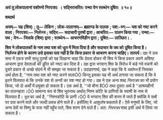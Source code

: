 **अयं तु लोकपालानां यशोघ्नो निरपत्रप: ।** **सद्भिराचरित: पन्था येन स्तब्धेन दूषित: ॥ १०॥** 

**शब्दार्थ** 

**अयम्—** **यह (शिव)** **; तु—** **लेकिन** **; लोक-पालानाम्—** **ब्रह्माण्ड के पालक** **; यश:-घ्न:—** **यश को नष्ट करने वाला** **; निरपत्रप:—** **निर्लज्ज** **; सद्भि:—** **सदाचारी पुरुषों द्वारा** **; आचरित:—** **पालन किया गया** **; पन्था:—** **पथ** **; येन—** **जिसके (शिव) द्वारा** **; स्तब्धेन—** **आचरणविहीन द्वारा** **; दूषित:—** **लाञ्छित।** **.** 

**शिव ने लोकपालकों के नाम तथा यश को धूल में मिला दिया है और सदाचार के पथ को** **दूषित किया है। निर्लज्ज होने के कारण उसे इसका पता नहीं है कि किस प्रकार से आचरण** **करना चाहिए।** **तात्पर्य :** दक्ष ने उस सभा में एकत्र सभी साधु पुरुषों को यह दिखाना चाहा कि देवता होकर भी शिव ने किस प्रकार अपने अशिष्ट आचरण द्वारा देवताओं की कीॢत को नष्टï कर दिया है। दक्ष द्वारा भगवान् शिव के विरोध में कहे गये वचनों को दूसरे प्रकार से अच्छे संदर्भ में भी समझा जा सकता है। उदाहरणार्थ, दक्ष ने कहा कि वे *यशोघ्न* हैं जिसका अर्थ होता है, ''नाम तथा यश को नष्ट करने वालाÓÓ किन्तु इसका यह भी अर्थ लगाया जा सकता है कि वे इतने विलयात थे कि उनके यश से अन्यों का यश नष्ट हो गया। दक्ष ने एक अन्य शब्द *निरपत्रप* का भी प्रयोग किया, जो दो अर्थों में प्रयुक्त हो सकता है। एक अर्थ है, ''जो बौना हैÓÓ तथा दूसरा अर्थ है ''आश्रयहीनों का पालनहारा।ÓÓ सामान्य रूप से शिव भूतनाथ अर्थात् निश्न कोटि के प्राणियों के स्वामी के नाम से विलयात हैं। *भूत* का अर्थ है, ''निश्नकोटि के प्राणी।ÓÓ ये भगवान् शिव की शरण में जाते हैं क्योंकि वे सबों पर दया करने वाले और जल्दी प्रसन्न होने वाले हैं। इसीलिए वे *आशुतोष* कहलाते हैं। ऐसे मनुष्यों के लिए, जो अन्य देवों या विष्णु के पास नहीं पहुँच पाते, शिव शरण देने वाले हैं। अत: *निरपत्रप* शब्द इसी अर्थ में लिया जा सकता है।  